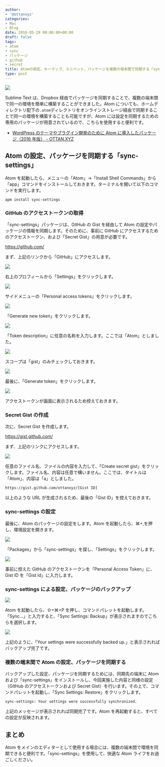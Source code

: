 ```yaml
---
author:
- '@ottanxyz'
categories:
- Mac
- Blog
date: 2016-05-29 00:00:00+00:00
draft: false
tags:
- atom
- sync
- パッケージ
- github
- secret
title: Atomの設定、キーマップ、スニペット、パッケージを複数の端末間で同期する「sync-settings」
type: post
---
```


![](160529-574a784b76e1b.jpg)

Sublime Text は、Dropbox 経由でパッケージを同期することで、複数の端末間で同一の環境を簡単に構築することができました。Atom についても、ホームディレクトリ配下の`.atom`ディレクトリをオンラインストレージ経由で同期することで同一の環境を構築することも可能ですが、Atom には設定を同期するための専用のパッケージが用意されているので、こちらを使用すると便利です。

- [WordPress のテーマやプラグイン開発のために Atom に導入したパッケージ（2016 年版） - OTTAN.XYZ](/posts/2016/05/wordpress-atom-recommended-package-4369/)

## Atom の設定、パッケージを同期する「sync-settings」

Atom を起動したら、メニューの「Atom」→「Install Shell Commands」から「app」コマンドをインストールしておきます。ターミナルを開いて以下のコマンドを実行します。

    apm install sync-settings

### GitHub のアクセストークンの取得

「sync-settings」パッケージは、GitHub の Gist を経由して Atom の設定やパッケージの情報を同期します。そのために、事前に GitHub にアクセスするためのアクセストークン、および「Secret Gist」の用意が必要です。

https://github.com/

まず、上記のリンクから「GitHub」にアクセスします。

![](160529-574a785aa6c7e.png)

右上のプロフィールから「Settings」をクリックします。

![](160529-574a78609a595.png)

サイドメニューの「Personal access tokens」をクリックします。

![](160529-574a78664fa89.png)

「Generate new token」をクリックします。

![](160529-574a786cd43f1.png)

「Token description」に任意の名称を入力します。ここでは「Atom」としました。

![](160529-574a787f85b0f.png)

スコープは「gist」のみチェックしておきます。

![](160529-574a788427b5f.png)

最後に、「Generate token」をクリックします。

![](160529-574a788966b74.png)

アクセストークンが画面に表示されるため控えておきます。

### Secret Gist の作成

次に、Secret Gist を作成します。

https://gist.github.com/

まず、上記のリンクにアクセスします。

![](160529-574a788f72355.png)

任意のファイル名、ファイルの内容を入力して、「Create secret gist」をクリックします。ファイル名、内容は任意で構いません。ここでは、タイトルは「Atom」、内容は「a」としました。

    https://gist.github.com/ottanxyz/[Gist ID]

以上のような URL が生成されるため、最後の「Gist ID」を控えておきます。

### sync-settings の設定

最後に、Atom のパッケージの設定をします。Atom を起動したら、⌘+,を押し、環境設定を開きます。

![](160529-574a785443268.png)

「Packages」から「sync-settings」を探し、「Settings」をクリックします。

![](160529-574a78f21d4f5.png)

事前に控えた GitHub のアクセストークンを「Personal Access Token」に、Gist ID を「Gist Id」に入力します。

### sync-settings による設定、パッケージのバックアップ

![](160529-574a78fa55f9e.png)

Atom を起動したら、⇧+⌘+P を押し、コマンドパレットを起動します。「Sync…」と入力すると、「Sync Settings: Backup」が表示されますのでこちらを選択します。

![](160529-574a7901e704c.png)

上記のように、「Your settings were successfully backed up.」と表示されればバックアップ完了です。

### 複数の端末間で Atom の設定、パッケージを同期する

バックアップした設定、パッケージを同期するためには、同期先の端末に Atom および「sync-settings」をインストールし、今回実施した内容と同様の設定（GitHub のアクセストークンおよび Secret Gist）を行います。その上で、コマンドパレットを起動し、「Sync Settings: Restore」をクリックします。

    sync-settings: Your settings were successfully synchronized.

上記のメッセージが表示されれば同期完了です。Atom を再起動すると、すべての設定が反映されます。

## まとめ

Atom をメインのエディターとして使用する場合には、複数の端末間で環境を同期できると便利です。「sync-settings」を使用して、快適な Atom ライフをお過ごしください。